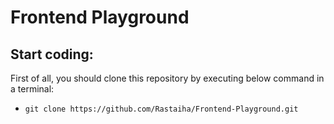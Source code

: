 # Frontend Playground

## Start coding:
First of all, you should clone this repository by executing below command in a terminal:
- `git clone https://github.com/Rastaiha/Frontend-Playground.git`
